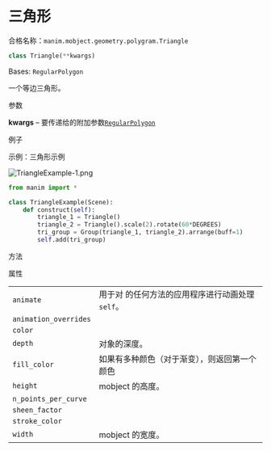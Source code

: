 # 三角形

合格名称：`manim.mobject.geometry.polygram.Triangle`

```py
class Triangle(**kwargs)
```

Bases: `RegularPolygon`

一个等边三角形。

参数

**kwargs** – 要传递给的附加参数[`RegularPolygon`]()

例子

示例：三角形示例

![TriangleExample-1.png](../static/TriangleExample-1.png)


```py
from manim import *

class TriangleExample(Scene):
    def construct(self):
        triangle_1 = Triangle()
        triangle_2 = Triangle().scale(2).rotate(60*DEGREES)
        tri_group = Group(triangle_1, triangle_2).arrange(buff=1)
        self.add(tri_group)
```


方法



属性

|||
|-|-|
`animate`|用于对 的任何方法的应用程序进行动画处理`self`。
`animation_overrides`|
`color`|
`depth`|对象的深度。
`fill_color`|如果有多种颜色（对于渐变），则返回第一个颜色
`height`|mobject 的高度。
`n_points_per_curve`|
`sheen_factor`|
`stroke_color`|
`width`|mobject 的宽度。
